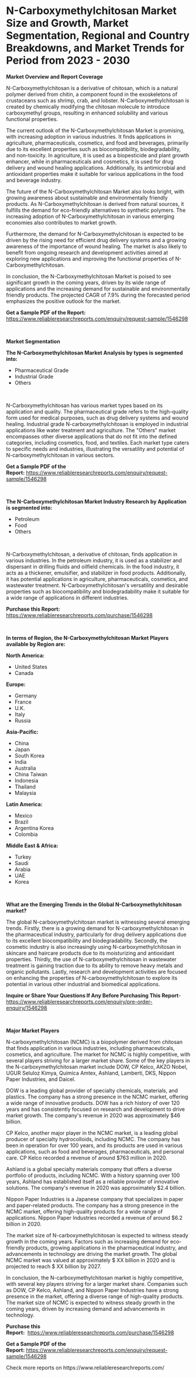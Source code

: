 <p><h1>N-Carboxymethylchitosan Market Size and Growth, Market Segmentation, Regional and Country Breakdowns, and Market Trends for Period from 2023 -  2030</h1></p><p><strong>Market Overview and Report Coverage</strong></p>
<p><p>N-Carboxymethylchitosan is a derivative of chitosan, which is a natural polymer derived from chitin, a component found in the exoskeletons of crustaceans such as shrimp, crab, and lobster. N-Carboxymethylchitosan is created by chemically modifying the chitosan molecule to introduce carboxymethyl groups, resulting in enhanced solubility and various functional properties.</p><p>The current outlook of the N-Carboxymethylchitosan Market is promising, with increasing adoption in various industries. It finds applications in agriculture, pharmaceuticals, cosmetics, and food and beverages, primarily due to its excellent properties such as biocompatibility, biodegradability, and non-toxicity. In agriculture, it is used as a biopesticide and plant growth enhancer, while in pharmaceuticals and cosmetics, it is used for drug delivery and wound healing applications. Additionally, its antimicrobial and antioxidant properties make it suitable for various applications in the food and beverage industry.</p><p>The future of the N-Carboxymethylchitosan Market also looks bright, with growing awareness about sustainable and environmentally friendly products. As N-Carboxymethylchitosan is derived from natural sources, it fulfills the demand for eco-friendly alternatives to synthetic polymers. The increasing adoption of N-Carboxymethylchitosan in various emerging economies also contributes to market growth.</p><p>Furthermore, the demand for N-Carboxymethylchitosan is expected to be driven by the rising need for efficient drug delivery systems and a growing awareness of the importance of wound healing. The market is also likely to benefit from ongoing research and development activities aimed at exploring new applications and improving the functional properties of N-Carboxymethylchitosan.</p><p>In conclusion, the N-Carboxymethylchitosan Market is poised to see significant growth in the coming years, driven by its wide range of applications and the increasing demand for sustainable and environmentally friendly products. The projected CAGR of 7.9% during the forecasted period emphasizes the positive outlook for the market.</p></p>
<p><strong>Get a Sample PDF of the Report:</strong> <a href="https://www.reliableresearchreports.com/enquiry/request-sample/1546298">https://www.reliableresearchreports.com/enquiry/request-sample/1546298</a></p>
<p>&nbsp;</p>
<p><strong>Market Segmentation</strong></p>
<p><strong>The N-Carboxymethylchitosan Market Analysis by types is segmented into:</strong></p>
<p><ul><li>Pharmaceutical Grade</li><li>Industrial Grade</li><li>Others</li></ul></p>
<p>&nbsp;</p>
<p><p>N-Carboxymethylchitosan has various market types based on its application and quality. The pharmaceutical grade refers to the high-quality form used for medical purposes, such as drug delivery systems and wound healing. Industrial grade N-carboxymethylchitosan is employed in industrial applications like water treatment and agriculture. The "Others" market encompasses other diverse applications that do not fit into the defined categories, including cosmetics, food, and textiles. Each market type caters to specific needs and industries, illustrating the versatility and potential of N-carboxymethylchitosan in various sectors.</p></p>
<p><strong>Get a Sample PDF of the Report:</strong>&nbsp;<a href="https://www.reliableresearchreports.com/enquiry/request-sample/1546298">https://www.reliableresearchreports.com/enquiry/request-sample/1546298</a></p>
<p>&nbsp;</p>
<p><strong>The N-Carboxymethylchitosan Market Industry Research by Application is segmented into:</strong></p>
<p><ul><li>Petroleum</li><li>Food</li><li>Others</li></ul></p>
<p>&nbsp;</p>
<p><p>N-Carboxymethylchitosan, a derivative of chitosan, finds application in various industries. In the petroleum industry, it is used as a stabilizer and dispersant in drilling fluids and oilfield chemicals. In the food industry, it acts as a thickener, emulsifier, and stabilizer in food products. Additionally, it has potential applications in agriculture, pharmaceuticals, cosmetics, and wastewater treatment. N-Carboxymethylchitosan's versatility and desirable properties such as biocompatibility and biodegradability make it suitable for a wide range of applications in different industries.</p></p>
<p><strong>Purchase this Report:</strong>&nbsp; <a href="https://www.reliableresearchreports.com/purchase/1546298">https://www.reliableresearchreports.com/purchase/1546298</a></p>
<p>&nbsp;</p>
<p><strong>In terms of Region, the N-Carboxymethylchitosan Market Players available by Region are:</strong></p>
<p>
    <p> <strong> North America: </strong>
        <ul>
            <li>United States</li>
            <li>Canada</li>
        </ul>
        </p> 
    <p> <strong> Europe: </strong>
        <ul>
            <li>Germany</li>
            <li>France</li>
            <li>U.K.</li>
            <li>Italy</li>
            <li>Russia</li>
        </ul>
        </p> 
    <p> <strong> Asia-Pacific: </strong>
        <ul>
            <li>China</li>
            <li>Japan</li>
            <li>South Korea</li>
            <li>India</li>
            <li>Australia</li>
            <li>China Taiwan</li>
            <li>Indonesia</li>
            <li>Thailand</li>
            <li>Malaysia</li>
        </ul>
        </p> 
    <p> <strong> Latin America: </strong>
        <ul>
            <li>Mexico</li>
            <li>Brazil</li>
            <li>Argentina Korea</li>
            <li>Colombia</li>
        </ul>
        </p> 
    <p> <strong> Middle East & Africa: </strong>
        <ul>
            <li>Turkey</li>
            <li>Saudi</li>
            <li>Arabia</li>
            <li>UAE</li>
            <li>Korea</li>
        </ul>
    </p>
    </p>
<p>&nbsp;</p>
<p><strong>What are the Emerging Trends in the Global N-Carboxymethylchitosan market?</strong></p>
<p><p>The global N-carboxymethylchitosan market is witnessing several emerging trends. Firstly, there is a growing demand for N-carboxymethylchitosan in the pharmaceutical industry, particularly for drug delivery applications due to its excellent biocompatibility and biodegradability. Secondly, the cosmetic industry is also increasingly using N-carboxymethylchitosan in skincare and haircare products due to its moisturizing and antioxidant properties. Thirdly, the use of N-carboxymethylchitosan in wastewater treatment is gaining traction due to its ability to remove heavy metals and organic pollutants. Lastly, research and development activities are focused on enhancing the properties of N-carboxymethylchitosan to explore its potential in various other industrial and biomedical applications.</p></p>
<p><strong>Inquire or Share Your Questions If Any Before Purchasing This Report</strong>- <a href="https://www.reliableresearchreports.com/enquiry/pre-order-enquiry/1546298">https://www.reliableresearchreports.com/enquiry/pre-order-enquiry/1546298</a></p>
<p>&nbsp;</p>
<p><strong>Major Market Players</strong></p>
<p><p>N-carboxymethylchitosan (NCMC) is a biopolymer derived from chitosan that finds application in various industries, including pharmaceuticals, cosmetics, and agriculture. The market for NCMC is highly competitive, with several players striving for a larger market share. Some of the key players in the N-carboxymethylchitosan market include DOW, CP Kelco, AKZO Nobel, UGUR Seluloz Kimya, Quimica Amtex, Ashland, Lamberti, DKS, Nippon Paper Industries, and Daicel.</p><p>DOW is a leading global provider of specialty chemicals, materials, and plastics. The company has a strong presence in the NCMC market, offering a wide range of innovative products. DOW has a rich history of over 120 years and has consistently focused on research and development to drive market growth. The company's revenue in 2020 was approximately $46 billion.</p><p>CP Kelco, another major player in the NCMC market, is a leading global producer of specialty hydrocolloids, including NCMC. The company has been in operation for over 100 years, and its products are used in various applications, such as food and beverages, pharmaceuticals, and personal care. CP Kelco recorded a revenue of around $763 million in 2020.</p><p>Ashland is a global specialty materials company that offers a diverse portfolio of products, including NCMC. With a history spanning over 100 years, Ashland has established itself as a reliable provider of innovative solutions. The company's revenue in 2020 was approximately $2.4 billion.</p><p>Nippon Paper Industries is a Japanese company that specializes in paper and paper-related products. The company has a strong presence in the NCMC market, offering high-quality products for a wide range of applications. Nippon Paper Industries recorded a revenue of around $6.2 billion in 2020.</p><p>The market size of N-carboxymethylchitosan is expected to witness steady growth in the coming years. Factors such as increasing demand for eco-friendly products, growing applications in the pharmaceutical industry, and advancements in technology are driving the market growth. The global NCMC market was valued at approximately $ XX billion in 2020 and is projected to reach $ XX billion by 2027.</p><p>In conclusion, the N-carboxymethylchitosan market is highly competitive, with several key players striving for a larger market share. Companies such as DOW, CP Kelco, Ashland, and Nippon Paper Industries have a strong presence in the market, offering a diverse range of high-quality products. The market size of NCMC is expected to witness steady growth in the coming years, driven by increasing demand and advancements in technology.</p></p>
<p><strong>Purchase this Report:</strong>&nbsp;&nbsp;<a href="https://www.reliableresearchreports.com/purchase/1546298">https://www.reliableresearchreports.com/purchase/1546298</a></p>
<p></p>
<p><strong>Get a Sample PDF of the Report:</strong>&nbsp;<a href="https://www.reliableresearchreports.com/enquiry/request-sample/1546298">https://www.reliableresearchreports.com/enquiry/request-sample/1546298</a></p>
<p>Check more reports on https://www.reliableresearchreports.com/</p>